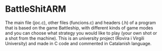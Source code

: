 # BattleShitARM
The main file (joc.c), other files (funcions.c) and headers (.h) of a program that is based on the game Battleship, with different kinds of game modes and you can choose what strategy you would like to play (your own shot or a shot from the machine).  This is an university project (Rovira i Virgili University) and made in C code and commented in Catalanish language.
